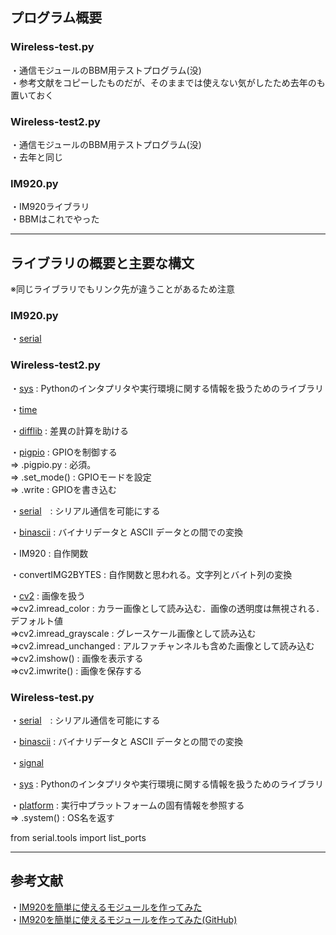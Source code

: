 ## プログラム概要
### Wireless-test.py
・通信モジュールのBBM用テストプログラム(没)<br>
・参考文献をコピーしたものだが、そのままでは使えない気がしたため去年のも置いておく

### Wireless-test2.py
・通信モジュールのBBM用テストプログラム(没)<br>
・去年と同じ

### IM920.py
・IM920ライブラリ <br>
・BBMはこれでやった

***
## ライブラリの概要と主要な構文
※同じライブラリでもリンク先が違うことがあるため注意
### IM920.py
・[serial](https://pyserial.readthedocs.io/en/latest/pyserial_api.html)<br>

### Wireless-test2.py
・[sys](https://qiita.com/jp0003menegi/items/fbf407af7d294c09481a) : Pythonのインタプリタや実行環境に関する情報を扱うためのライブラリ<br>

・[time](https://docs.python.org/ja/3/library/time.html?highlight=time#module-time)<br>

・[difflib](http://docs.daemon.ac/python/Python-Docs-2.5/lib/module-difflib.html) : 差異の計算を助ける<br>

・[pigpio](http://abyz.me.uk/rpi/pigpio/python.html) : GPIOを制御する<br>
⇒ .pigpio.py : 必須。<br>
⇒ .set_mode() : GPIOモードを設定<br>
⇒ .write : GPIOを書き込む<br>

・[serial](https://qiita.com/kosystem/items/0023cfee941fdf099087)　: シリアル通信を可能にする<br>

・[binascii](https://docs.python.org/ja/3/library/binascii.html) : バイナリデータと ASCII データとの間での変換<br>

・IM920 : 自作関数

・convertIMG2BYTES : 自作関数と思われる。文字列とバイト列の変換

・[cv2](http://labs.eecs.tottori-u.ac.jp/sd/Member/oyamada/OpenCV/html/py_tutorials/py_gui/py_image_display/py_image_display.html) : 画像を扱う<br>
⇒cv2.imread_color : カラー画像として読み込む．画像の透明度は無視される．デフォルト値<br>
⇒cv2.imread_grayscale : グレースケール画像として読み込む<br>
⇒cv2.imread_unchanged : アルファチャンネルも含めた画像として読み込む<br>
⇒cv2.imshow() : 画像を表示する<br>
⇒cv2.imwrite() : 画像を保存する<br>


### Wireless-test.py
・[serial](https://qiita.com/kosystem/items/0023cfee941fdf099087)　: シリアル通信を可能にする<br>

・[binascii](https://docs.python.org/ja/3/library/binascii.html) : バイナリデータと ASCII データとの間での変換<br>

・[signal]()<br>

・[sys](https://qiita.com/jp0003menegi/items/fbf407af7d294c09481a) : Pythonのインタプリタや実行環境に関する情報を扱うためのライブラリ<br>

・[platform](https://docs.python.org/ja/3/library/platform.html) : 実行中プラットフォームの固有情報を参照する<br>
⇒ .system() : OS名を返す

from serial.tools import list_ports

***
## 参考文献

・[IM920を簡単に使えるモジュールを作ってみた](https://www.autumn-color.com/archives/298)<br>
・[IM920を簡単に使えるモジュールを作ってみた(GitHub)](https://github.com/Momijinn/IM920MHz_Module)
